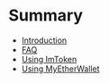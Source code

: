 # Summary

* [Introduction](README.md)
* [FAQ](faq.md)
* [Using ImToken](using-imtoken.md)
* [Using MyEtherWallet](using-myetherwallet.md)


